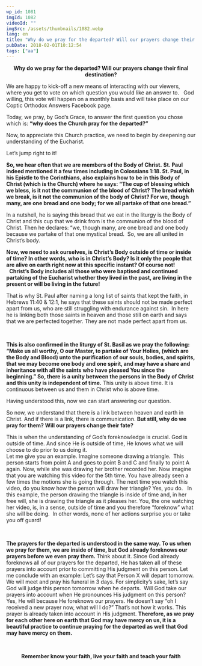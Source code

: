 ```yaml
---
wp_id: 1081
imgId: 1082
videoId: ""
imgSrc: /assets/thumbnails/1082.webp
lang: en
title: "Why do we pray for the departed? Will our prayers change their final destination?"
pubDate: 2018-02-01T10:12:54
tags: ["aa"]
---
```


<p style="text-align: center;"><strong>Why do we pray for the departed? Will our prayers change their final destination?</strong></p>
<p>We are happy to kick-off a new means of interacting with our viewers, where you get to vote on which question you would like an answer to.   God willing, this vote will happen on a monthly basis and will take place on our Coptic Orthodox Answers Facebook page.</p>
<p>Today, we pray, by God’s Grace, to answer the first question you chose which is: <strong>“why does the Church pray for the departed?”</strong></p>
<p>Now, to appreciate this Church practice, we need to begin by deepening our understanding of the Eucharist.</p>
<p>Let’s jump right to it!</p>
<p><strong>So, we hear often that we are members of the Body of Christ.</strong> <strong>St. Paul indeed mentioned it a few times including in Colossians 1:18. St. Paul, in his Epistle to the Corinthians, also explains how to be in this Body of Christ (which is the Church) where he says: “The cup of blessing which we bless, is it not the communion of the blood of Christ? The bread which we break, is it not the communion of the body of Christ? For we, though many, are one bread and one body; for we all partake of that one bread.”</strong></p>
<p>In a nutshell, he is saying this bread that we eat in the liturgy is the Body of Christ and this cup that we drink from is the communion of the blood of Christ. Then he declares: “we, though many, are one bread and one body because we partake of that one mystical bread.  So, we are all united in Christ’s body.</p>
<p><strong>Now, we need to ask ourselves, is Christ’s Body outside of time or inside of time? In other words, who is in Christ’s Body? Is it only the people that are alive on earth right now at this specific instant? Of course not!</strong>   <strong>Christ’s Body includes all those who were baptised and continued partaking of the Eucharist whether they lived in the past, are living in the present or will be living in the future! </strong></p>
<p>That is why St. Paul after naming a long list of saints that kept the faith, in Hebrews 11:40 &amp; 12:1, he says that these saints should not be made perfect apart from us, who are still struggling with endurance against sin.  In here he is linking both those saints in heaven and those still on earth and says that we are perfected together. They are not made perfect apart from us.</p>
<p>&nbsp;</p>
<p><strong>This is also confirmed in the liturgy of St. Basil as we pray the following: “Make us all worthy, O our Master, to partake of Your Holies, (which are the Body and Blood) unto the purification of our souls, bodies, and spirits, that we may become one body and one spirit, and may have a share and inheritance with all the saints who have pleased You since the beginning.” So, there is a unity between the persons in the Body of Christ and this unity is independent of time.</strong> This unity is above time. It is continuous between us and them in Christ who is above time.</p>
<p>Having understood this, now we can start answering our question.</p>
<p>So now, we understand that there is a link between heaven and earth in Christ. And if there is a link, there is communication. <strong>But still, why do we pray for them? Will our prayers change their fate? </strong></p>
<p>This is when the understanding of God’s foreknowledge is crucial. God is outside of time. And since He is outside of time, He knows what we will choose to do prior to us doing it.<br />
Let me give you an example. Imagine someone drawing a triangle.  This person starts from point A and goes to point B and C and finally to point A again. Now, while she was drawing her brother recorded her. Now imagine that you are watching this video for the 5th time. You have already seen a few times the motions she is going through. The next time you watch this video, do you know how the person will draw her triangle? Yes, you do.   In this example, the person drawing the triangle is inside of time and, in her free will, she is drawing the triangle as it pleases her. You, the one watching her video, is, in a sense, outside of time and you therefore “foreknow” what she will be doing.  In other words, none of her actions surprise you or take you off guard!</p>
<p>&nbsp;</p>
<p><strong>The prayers for the departed is understood in the same way. To us when we pray for them, we are inside of time, but God already foreknows our prayers before we even pray them. </strong>Think about it. Since God already foreknows all of our prayers for the departed, He has taken all of these prayers into account prior to committing His judgment on this person. Let me conclude with an example: Let’s say that Person X will depart tomorrow. We will meet and pray his funeral in 3 days. For simplicity’s sake, let’s say God will judge this person tomorrow when he departs.  Will God take our prayers into account when He pronounces His judgment on this person? Yes, He will because He foreknows our prayers. He doesn’t say “oh I received a new prayer now, what will I do?” That’s not how it works. This prayer is already taken into account in His judgment. <strong>Therefore, as we pray for each other here on earth that God may have mercy on us, it is a beautiful practice to continue praying for the departed as well that God may have mercy on them. </strong></p>
<p>&nbsp;</p>
<p style="text-align: center;"><strong>Remember know your faith, live your faith and teach your faith</strong></p>
<p style="text-align: center;">
